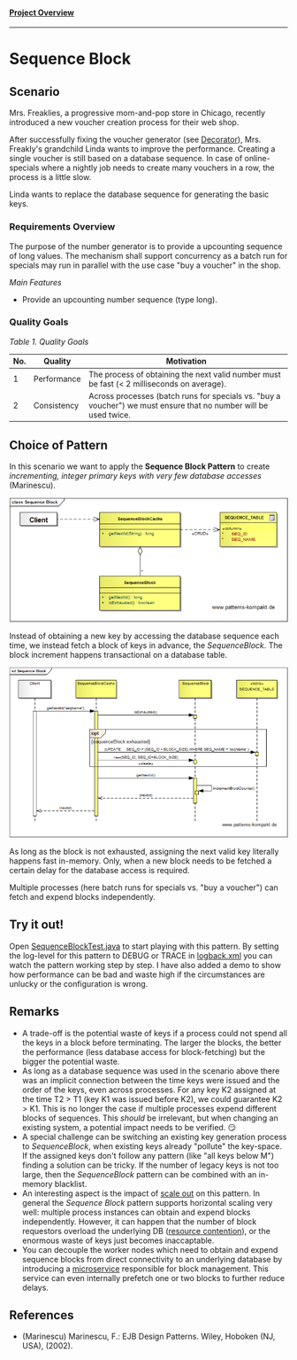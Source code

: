 #### [Project Overview](../../../../../../../README.md)
----

# Sequence Block

## Scenario

Mrs. Freaklies, a progressive mom-and-pop store in Chicago, recently introduced a new voucher creation process for their web shop.

After successfully fixing the voucher generator (see [Decorator](../decorator/README.md)), Mrs. Freakly's grandchild Linda wants to improve the performance. Creating a single voucher is still based on a database sequence. In case of online-specials where a nightly job needs to create many vouchers in a row, the process is a little slow.

Linda wants to replace the database sequence for generating the basic keys.

### Requirements Overview

The purpose of the number generator is to provide a upcounting sequence of long values. The mechanism shall support concurrency as a batch run for specials may run in parallel with the use case "buy a voucher" in the shop.

_Main Features_

* Provide an upcounting number sequence (type long).

### Quality Goals

_Table 1. Quality Goals_

No.|Quality|Motivation
---|-------|----------
1|Performance|The process of obtaining the next valid number must be fast (< 2 milliseconds on average).
2|Consistency|Across processes (batch runs for specials vs. "buy a voucher") we must ensure that no number will be used twice.

## Choice of Pattern
In this scenario we want to apply the **Sequence Block Pattern** to create _incrementing, integer primary keys with very few database accesses_ (Marinescu). 

![Test](../../../../../../../doc/patterns/images/sequence_block_cn.png)

Instead of obtaining a new key by accessing the database sequence each time, we  instead fetch a block of keys in advance, the _SequenceBlock_. The block increment happens transactional on a database table. 

![Test](../../../../../../../doc/patterns/images/sequence_block_dn.png)

As long as the block is not exhausted, assigning the next valid key literally happens fast in-memory. Only, when a new block needs to be fetched a certain delay for the database access is required. 

Multiple processes (here batch runs for specials vs. "buy a voucher") can fetch and expend blocks independently.

## Try it out!

Open [SequenceBlockTest.java](SequenceBlockTest.java) to start playing with this pattern. By setting the log-level for this pattern to DEBUG or TRACE in [logback.xml](../../../../../../../src/main/resources/logback.xml) you can watch the pattern working step by step. I have also added a demo to show how performance can be bad and waste high if the circumstances are unlucky or the configuration is wrong.

## Remarks
* A trade-off is the potential waste of keys if a process could not spend all the keys in a block before terminating. The larger the blocks, the better the performance (less database access for block-fetching) but the bigger the potential waste.
* As long as a database sequence was used in the scenario above there was an implicit connection between the time keys were issued and the order of the keys, even across processes. For any key K2 assigned at the time T2 > T1 (key K1 was issued before K2), we could guarantee K2 > K1. This is no longer the case if multiple processes expend different blocks of sequences. This _should_ be irrelevant, but when changing an existing system, a potential impact needs to be verified. :smirk: 
* A special challenge can be switching an existing key generation process to _SequenceBlock_, when existing keys already "pollute" the key-space. If the assigned keys don't follow any pattern (like "all keys below M") finding a solution can be tricky. If the number of legacy keys is not too large, then the _SequenceBlock_ pattern can be combined with an in-memory blacklist.
* An interesting aspect is the impact of [scale out](https://en.wikipedia.org/wiki/Scalability) on this pattern. In general the _Sequence Block_ pattern supports horizontal scaling very well: multiple process instances can obtain and expend blocks independently. However, it can happen that the number of block requestors overload the underlying DB ([resource contention](https://en.wikipedia.org/wiki/Resource_contention)), or the enormous waste of keys just becomes inaccaptable.
* You can decouple the worker nodes which need to obtain and expend sequence blocks from direct connectivity to an underlying database by introducing a [microservice](https://en.wikipedia.org/wiki/Microservices) responsible for block management. This service can even internally prefetch one or two blocks to further reduce delays.

## References

* (Marinescu) Marinescu, F.: EJB Design Patterns. Wiley, Hoboken (NJ, USA), (2002).

